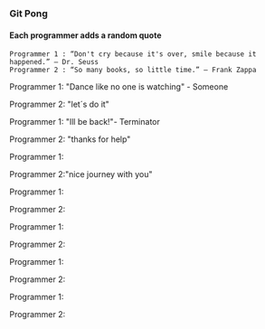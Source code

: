 ### Git Pong
#### Each programmer adds a random quote

```Example:
Programmer 1 : “Don't cry because it's over, smile because it happened.” ― Dr. Seuss
Programmer 2 : “So many books, so little time.” ― Frank Zappa
```

Programmer 1: "Dance like no one is watching" - Someone

Programmer 2: "let´s do it"

Programmer 1: "Ill be back!"- Terminator

Programmer 2: "thanks for help"

Programmer 1:

Programmer 2:"nice journey with you"

Programmer 1:

Programmer 2:

Programmer 1:

Programmer 2:

Programmer 1:

Programmer 2:

Programmer 1:

Programmer 2:
